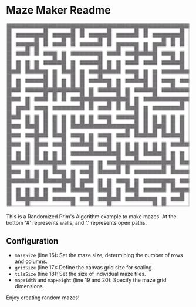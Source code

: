 # Maze Maker Readme

![Sample GIF](/sample.gif)

This is a Randomized Prim's Algorithm example to make mazes. At the bottom '#' represents walls, and '.' represents open paths.

## Configuration

- `mazeSize` (line 16): Set the maze size, determining the number of rows and columns.
- `gridSize` (line 17): Define the canvas grid size for scaling.
- `tileSize` (line 18): Set the size of individual maze tiles.
- `mapWidth` and `mapHeight` (line 19 and 20): Specify the maze grid dimensions.



Enjoy creating random mazes!
